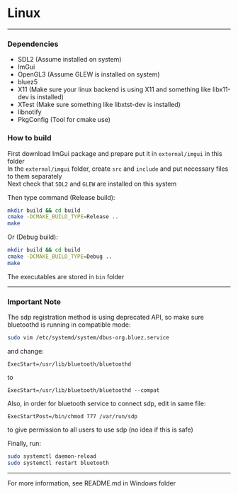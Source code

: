 # Linux  

------

### Dependencies  
* SDL2 (Assume installed on system)  
* ImGui  
* OpenGL3 (Assume GLEW is installed on system)  
* bluez5  
* X11 (Make sure your linux backend is using X11 and something like libx11-dev is installed)  
* XTest (Make sure something like libxtst-dev is installed)  
* libnotify  
* PkgConfig (Tool for cmake use)  

### How to build  
First download ImGui package and prepare put it in ```external/imgui``` in this folder  
In the ```external/imgui``` folder, create ```src``` and ```include``` and put necessary files to them separately  
Next check that ```SDL2``` and ```GLEW``` are installed on this system  

Then type command (Release build):  
```bash
mkdir build && cd build  
cmake -DCMAKE_BUILD_TYPE=Release ..
make
```

Or (Debug build):  
```bash
mkdir build && cd build  
cmake -DCMAKE_BUILD_TYPE=Debug ..
make
```

The executables are stored in ```bin``` folder  

------

### Important Note  
The sdp registration method is using deprecated API, so make sure bluetoothd is running in compatible mode:  
```bash
sudo vim /etc/systemd/system/dbus-org.bluez.service
```
and change:  
```
ExecStart=/usr/lib/bluetooth/bluetoothd
```
to  
```
ExecStart=/usr/lib/bluetooth/bluetoothd --compat
```
Also, in order for bluetooth service to connect sdp, edit in same file:  
```
ExecStartPost=/bin/chmod 777 /var/run/sdp
```
to give permission to all users to use sdp (no idea if this is safe)  

Finally, run:  
```bash
sudo systemctl daemon-reload
sudo systemctl restart bluetooth
```

------

For more information, see README.md in Windows folder  